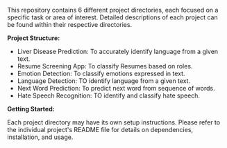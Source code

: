 
This repository contains 6 different project directories, each focused on a specific task or area of interest.  Detailed descriptions of each project can be found within their respective directories.

**Project Structure:**

* Liver Disease Prediction: To accurately identify language from a given text.
* Resume Screening App: To classify Resumes based on roles.
* Emotion Detection: To classify emotions expressed in text.
* Language Detection: TO identify language from a given text.
* Next Word Prediction: To predict next word from sequence of words.
* Hate Speech Recognition: TO identify and classify hate speech.

**Getting Started:**

Each project directory may have its own setup instructions. Please refer to the individual project's README file for details on dependencies, installation, and usage.




